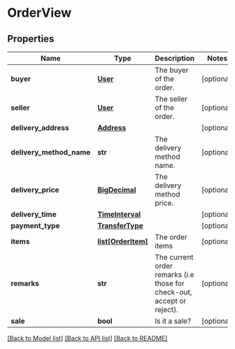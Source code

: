 # OrderView

## Properties
Name | Type | Description | Notes
------------ | ------------- | ------------- | -------------
**buyer** | [**User**](User.md) | The buyer of the order. | [optional] 
**seller** | [**User**](User.md) | The seller of the order. | [optional] 
**delivery_address** | [**Address**](Address.md) |  | [optional] 
**delivery_method_name** | **str** | The delivery method name. | [optional] 
**delivery_price** | [**BigDecimal**](BigDecimal.md) | The delivery method price. | [optional] 
**delivery_time** | [**TimeInterval**](TimeInterval.md) |  | [optional] 
**payment_type** | [**TransferType**](TransferType.md) |  | [optional] 
**items** | [**list[OrderItem]**](OrderItem.md) | The order items | [optional] 
**remarks** | **str** | The current order remarks (i.e those for check-out, accept  or reject).   | [optional] 
**sale** | **bool** | Is it a sale? | [optional] 

[[Back to Model list]](../README.md#documentation-for-models) [[Back to API list]](../README.md#documentation-for-api-endpoints) [[Back to README]](../README.md)


